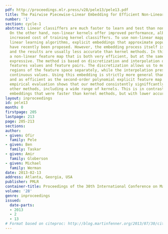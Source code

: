 ```yaml
---
pdf: http://proceedings.mlr.press/v28/pele13/pele13.pdf
title: The Pairwise Piecewise-Linear Embedding for Efficient Non-Linear Classification
number: '1'
section: cycle-1
abstract: Linear classiffers are much faster to learn and test than non-linear ones.
  On the other hand, non-linear kernels offer improved performance, albeit at the
  increased cost of training kernel classiffers. To use non-linear mappings with efficient
  linear learning algorithms, explicit embeddings that approximate popular kernels
  have recently been proposed. However, the embedding process itself is often costly
  and the results are usually less accurate than kernel methods. In this work we propose
  a non-linear feature map that is both very efficient, but at the same time highly
  expressive. The method is based on discretization and interpolation of individual
  features values and feature pairs. The discretization allows us to model different
  regions of the feature space separately, while the interpolation preserves the original
  continuous values. Using this embedding is strictly more general than a linear model
  and as efficient as the second-order polynomial explicit feature map. An extensive
  empirical evaluation shows that our method consistently signiffcantly outperforms
  other methods, including a wide range of kernels. This is in contrast to other proposed
  embeddings that were faster than kernel methods, but with lower accuracy.
layout: inproceedings
id: pele13
month: 0
firstpage: 205
lastpage: 213
page: 205-213
sections: 
author:
- given: Ofir
  family: Pele
- given: Ben
  family: Taskar
- given: Amir
  family: Globerson
- given: Michael
  family: Werman
date: 2013-02-13
address: Atlanta, Georgia, USA
publisher: PMLR
container-title: Proceedings of the 30th International Conference on Machine Learning
volume: '28'
genre: inproceedings
issued:
  date-parts:
  - 2013
  - 2
  - 13
# Format based on citeproc: http://blog.martinfenner.org/2013/07/30/citeproc-yaml-for-bibliographies/
---
```

